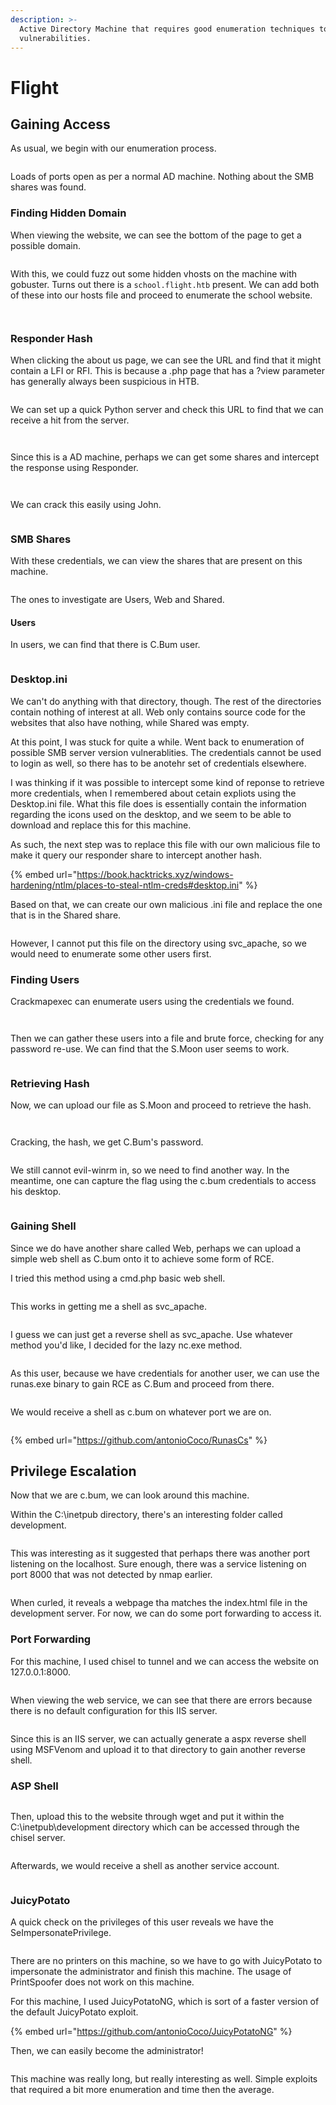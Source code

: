 ```yaml
---
description: >-
  Active Directory Machine that requires good enumeration techniques to find the
  vulnerabilities.
---
```


# Flight

## Gaining Access

As usual, we begin with our enumeration process.

<figure><img src="../../../.gitbook/assets/image (148) (1).png" alt=""><figcaption></figcaption></figure>

Loads of ports open as per a normal AD machine. Nothing about the SMB shares was found.

### Finding Hidden Domain

When viewing the website, we can see the bottom of the page to get a possible domain.

<figure><img src="../../../.gitbook/assets/image (185) (1).png" alt=""><figcaption></figcaption></figure>

With this, we could fuzz out some hidden vhosts on the machine with gobuster. Turns out there is a `school.flight.htb` present. We can add both of these into our hosts file and proceed to enumerate the school website.

<figure><img src="../../../.gitbook/assets/image (180) (1).png" alt=""><figcaption></figcaption></figure>

<figure><img src="../../../.gitbook/assets/image (150) (1).png" alt=""><figcaption></figcaption></figure>

### Responder Hash

When clicking the about us page, we can see the URL and find that it might contain a LFI or RFI. This is because a .php page that has a ?view parameter has generally always been suspicious in HTB.



<figure><img src="../../../.gitbook/assets/image (203) (1).png" alt=""><figcaption></figcaption></figure>

We can set up a quick Python server and check this URL to find that we can receive a hit from the server.

<figure><img src="../../../.gitbook/assets/image (229) (1).png" alt=""><figcaption></figcaption></figure>

<figure><img src="../../../.gitbook/assets/image (188) (1).png" alt=""><figcaption></figcaption></figure>

Since this is a AD machine, perhaps we can get some shares and intercept the response using Responder.

<figure><img src="../../../.gitbook/assets/image (196) (1).png" alt=""><figcaption></figcaption></figure>

<figure><img src="../../../.gitbook/assets/image (186) (1).png" alt=""><figcaption></figcaption></figure>

We can crack this easily using John.

<figure><img src="../../../.gitbook/assets/image (200) (1).png" alt=""><figcaption></figcaption></figure>

### SMB Shares

With these credentials, we can view the shares that are present on this machine.

<figure><img src="../../../.gitbook/assets/image (212) (1).png" alt=""><figcaption></figcaption></figure>

The ones to investigate are Users, Web and Shared.&#x20;

#### Users

In users, we can find that there is C.Bum user.

<figure><img src="../../../.gitbook/assets/image (243) (1).png" alt=""><figcaption></figcaption></figure>

### Desktop.ini

We can't do anything with that directory, though. The rest of the directories contain nothing of interest at all. Web only contains source code for the websites that also have nothing, while Shared was empty.

At this point, I was stuck for quite a while. Went back to enumeration of possible SMB server version vulnerablities. The credentials cannot be used to login as well, so there has to be anotehr set of credentials elsewhere.

I was thinking if it was possible to intercept some kind of reponse to retrieve more credentials, when I remembered about cetain expliots using the Desktop.ini file. What this file does is essentially contain the information regarding the icons used on the desktop, and we seem to be able to download and replace this for this machine.

As such, the next step was to replace this file with our own malicious file to make it query our responder share to intercept another hash.

{% embed url="https://book.hacktricks.xyz/windows-hardening/ntlm/places-to-steal-ntlm-creds#desktop.ini" %}

Based on that, we can create our own malicious .ini file and replace the one that is in the Shared share.

<figure><img src="../../../.gitbook/assets/image (231) (1).png" alt=""><figcaption></figcaption></figure>

However, I cannot put this file on the directory using svc\_apache, so we would need to enumerate some other users first.

### Finding Users

Crackmapexec can enumerate users using the credentials we found.

<figure><img src="../../../.gitbook/assets/image (210) (1).png" alt=""><figcaption></figcaption></figure>

<figure><img src="../../../.gitbook/assets/image (235) (1).png" alt=""><figcaption></figcaption></figure>

Then we can gather these users into a file and brute force, checking for any password re-use. We can find that the S.Moon user seems to work.

<figure><img src="../../../.gitbook/assets/image (193) (1).png" alt=""><figcaption></figcaption></figure>

### Retrieving Hash

Now, we can upload our file as S.Moon and proceed to retrieve the hash.

<figure><img src="../../../.gitbook/assets/image (206) (1).png" alt=""><figcaption></figcaption></figure>

<figure><img src="../../../.gitbook/assets/image (190) (1).png" alt=""><figcaption></figcaption></figure>

Cracking, the hash, we get C.Bum's password.

<figure><img src="../../../.gitbook/assets/image (152) (1).png" alt=""><figcaption></figcaption></figure>

We still cannot evil-winrm in, so we need to find another way. In the meantime, one can capture the flag using the c.bum credentials to access his desktop.

<figure><img src="../../../.gitbook/assets/image (214) (1).png" alt=""><figcaption></figcaption></figure>

### Gaining Shell

Since we do have another share called Web, perhaps we can upload a simple web shell as C.bum onto it to achieve some form of RCE.

I tried this method using a cmd.php basic web shell.

<figure><img src="../../../.gitbook/assets/image (182) (1).png" alt=""><figcaption></figcaption></figure>

This works in getting me a shell as svc\_apache.

<figure><img src="../../../.gitbook/assets/image (189) (1).png" alt=""><figcaption></figcaption></figure>

I guess we can just get a reverse shell as svc\_apache. Use whatever method you'd like, I decided for the lazy nc.exe method.

<figure><img src="../../../.gitbook/assets/image (222) (1).png" alt=""><figcaption></figcaption></figure>

As this user, because we have credentials for another user, we can use the runas.exe binary to gain RCE as C.Bum and proceed from there.

<figure><img src="../../../.gitbook/assets/image (207) (1).png" alt=""><figcaption></figcaption></figure>

We would receive a shell as c.bum on whatever port we are on.

<figure><img src="../../../.gitbook/assets/image (245) (1).png" alt=""><figcaption></figcaption></figure>

{% embed url="https://github.com/antonioCoco/RunasCs" %}

## Privilege Escalation

Now that we are c.bum, we can look around this machine.

Within the C:\inetpub directory, there's an interesting folder called development.

<figure><img src="../../../.gitbook/assets/image (154) (1).png" alt=""><figcaption></figcaption></figure>

This was interesting as it suggested that perhaps there was another port listening on the localhost.  Sure enough, there was a service listening on port 8000 that was not detected by nmap earlier.

<figure><img src="../../../.gitbook/assets/image (176) (1).png" alt=""><figcaption></figcaption></figure>

When curled, it reveals a webpage tha matches the index.html file in the development server. For now, we can do some port forwarding to access it.

### Port Forwarding

For this machine, I used chisel to tunnel and we can access the website on 127.0.0.1:8000.

<figure><img src="../../../.gitbook/assets/image (227) (1).png" alt=""><figcaption></figcaption></figure>

When viewing the web service, we can see that there are errors because there is no default configuration for this IIS server.

<figure><img src="../../../.gitbook/assets/image (191) (1).png" alt=""><figcaption></figcaption></figure>

Since this is an IIS server, we can actually generate a aspx reverse shell using MSFVenom and upload it to that directory to gain another reverse shell.

### ASP Shell

<figure><img src="../../../.gitbook/assets/image (171) (1).png" alt=""><figcaption></figcaption></figure>

Then, upload this to the website through wget and put it within the C:\inetpub\development directory which can be accessed through the chisel server.

<figure><img src="../../../.gitbook/assets/image (153) (1).png" alt=""><figcaption></figcaption></figure>

Afterwards, we would receive a shell as another service account.

<figure><img src="../../../.gitbook/assets/image (220) (1).png" alt=""><figcaption></figcaption></figure>

### JuicyPotato

A quick check on the privileges of this user reveals we have the SeImpersonatePrivilege.

<figure><img src="../../../.gitbook/assets/image (183) (1).png" alt=""><figcaption></figcaption></figure>

There are no printers on this machine, so we have to go with JuicyPotato to impersonate the administrator and finish this machine. The usage of PrintSpoofer does not work on this machine.

For this machine, I used JuicyPotatoNG, which is sort of a faster version of the default JuicyPotato exploit.

{% embed url="https://github.com/antonioCoco/JuicyPotatoNG" %}

Then, we can easily become the administrator!

<figure><img src="../../../.gitbook/assets/image (218) (1).png" alt=""><figcaption></figcaption></figure>

This machine was really long, but really interesting as well. Simple exploits that required a bit more enumeration and time then the average.
